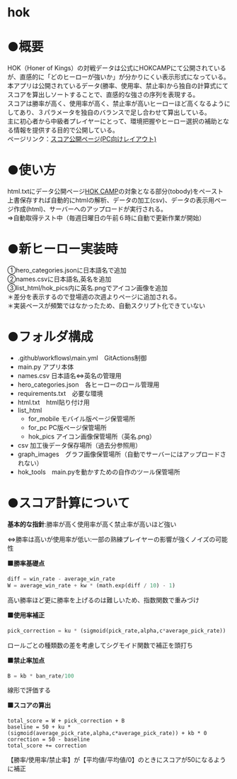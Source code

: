 # hok
# ●概要
HOK（Honer of Kings）の対戦データは公式にHOKCAMPにて公開されているが、直感的に「どのヒーローが強いか」が分かりにくい表示形式になっている。  
本アプリは公開されているデータ(勝率、使用率、禁止率)から独自の計算式にてスコアを算出しソートすることで、直感的な強さの序列を表現する。  
スコアは勝率が高く、使用率が高く、禁止率が高いヒーローほど高くなるようにしてあり、３パラメータを独自のバランスで足し合わせて算出している。  
主に初心者から中級者プレイヤーにとって、環境把握やヒーロー選択の補助となる情報を提供する目的で公開している。  
ページリンク：[スコア公開ページ(PC向けレイアウト)](http://shunnsoku.s324.xrea.com/index.html)

# ●使い方
html.txtにデータ公開ページ[HOK CAMP](https://camp.honorofkings.com/h5/app/index.html?heroId=510#/hero-hot-list)の対象となる部分(tobody)をペースト  
上書保存すれば自動的にhtmlの解析、データの加工(csv)、データの表示用ページ作成(html)、サーバーへのアップロードが実行される。  
⇒自動取得テスト中（毎週日曜日の午前６時に自動で更新作業が開始）

# ●新ヒーロー実装時 
①hero_categories.jsonに日本語名で追加  
②names.csvに日本語名,英名を追加  
③list_html/hok_pics内に英名.pngでアイコン画像を追加  
＊差分を表示するので登場週の次週よりページに追加される。  
＊実装ペースが頻繁ではなかったため、自動スクリプト化できていない  

# ●フォルダ構成
- .github\workflows\main.yml　GitActions制御
- main.py アプリ本体  
- names.csv 日本語名⇔英名の管理用  
- hero_categories.json　各ヒーローのロール管理用  
- requirements.txt　必要な環境  
- html.txt　html貼り付け用  
- list_html  
  - for_mobile モバイル版ページ保管場所  
  - for_pc PC版ページ保管場所  
  - hok_pics アイコン画像保管場所（英名.png）  
- csv 加工後データ保存場所（過去分参照用）  
- graph_images　グラフ画像保管場所（自動でサーバーにはアップロードされない）  
- hok_tools　main.pyを動かすための自作のツール保管場所

# ●スコア計算について
**基本的な指針**:勝率が高く使用率が高く禁止率が高いほど強い

⇔勝率は高いが使用率が低い:一部の熟練プレイヤーの影響が強くノイズの可能性

**🟩勝率基礎点**
```python
diff = win_rate - average_win_rate    
W = average_win_rate + kw * (math.exp(diff / 10) - 1)
```
高い勝率ほど更に勝率を上げるのは難しいため、指数関数で重みづけ

**🟩使用率補正**
```python
pick_correction = ku * (sigmoid(pick_rate,alpha,c*average_pick_rate))
```
ロールごとの種類数の差を考慮してシグモイド関数で補正を頭打ち

**🟩禁止率加点**
```python
B = kb * ban_rate/100
```
線形で評価する

**🟩スコアの算出**
 ```ptyhon   
total_score = W + pick_correction + B
baseline = 50 + ku * (sigmoid(average_pick_rate,alpha,c*average_pick_rate)) + kb * 0
correction = 50 - baseline
total_score += correction
```
【勝率/使用率/禁止率】が【平均値/平均値/0】のときにスコアが50になるように補正
